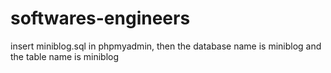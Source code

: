 # softwares-engineers
insert miniblog.sql in phpmyadmin, then the database name is miniblog 
and the table name is miniblog

